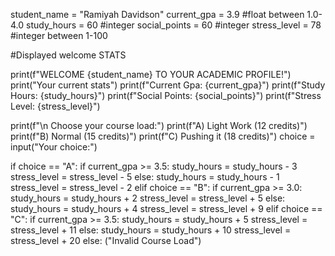 student_name = "Ramiyah Davidson"
current_gpa = 3.9 #float between 1.0-4.0
study_hours = 60 #integer
social_points = 60 #integer
stress_level = 78 #integer between 1-100

#Displayed welcome STATS

print(f"WELCOME {student_name} TO YOUR ACADEMIC PROFILE!")
print("Your current stats")
print(f"Current Gpa: {current_gpa}")
print(f"Study Hours: {study_hours}")
print(f"Social Points: {social_points}")
print(f"Stress Level: {stress_level}")

 print(f"\n Choose your course load:")
print(f"A) Light Work (12 credits)")
print(f"B) Normal (15 credits)")
print(f"C) Pushing it  (18 credits)")
choice = input("Your choice:")

if choice == "A":
    if current_gpa >= 3.5:
        study_hours = study_hours - 3
        stress_level = stress_level - 5
    else:
        study_hours = study_hours - 1
        stress_level = stress_level - 2
elif choice == "B":
    if current_gpa >= 3.0:
        study_hours = study_hours + 2
        stress_level = stress_level + 5
    else:
        study_hours = study_hours + 4
        stress_level = stress_level + 9 
elif choice == "C":
    if current_gpa >= 3.5:
        study_hours = study_hours + 5
        stress_level = stress_level + 11
    else: 
        study_hours = study_hours + 10
        stress_level = stress_level + 20
else:
    ("Invalid Course Load")
